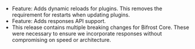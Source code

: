 <!-- The pattern we follow here is to keep the changelog for the latest version -->
<!-- Old changelogs are automatically attached to the GitHub releases -->

- Feature: Adds dynamic reloads for plugins. This removes the requirement for restarts when updating plugins.
- Feature: Adds responses API support.
- This release contains multiple breaking changes for Bifrost Core. These were necessary to ensure we incorporate responses without compromising on speed or architecture.